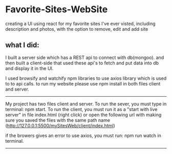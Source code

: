 # Favorite-Sites-WebSite
creating a UI using react for my favorite sites I've ever visted, including description and photos,
with the option to remove, edit and add site

## what I did:
I built a server side which has a REST api to connect with db(mongoo). and then built a client-side that used these api's to fetch and put data into db and display it in the UI.

I used browsify and watchify npm libraries to use axios library which is used to to api calls.
to run my website please use npm install in both files client and server.
___________________________________________________

My project has two files client and server.
To run the sever, you must type in terminal: npm start.
To run the client, you must run it as a "start with live server" in file index.html (right click) or open the following url with making sure you saved the files with the same path name (http://127.0.0.1:5500/mySitesWeb/client/index.html)

if the browers gives an error to use axios, you must run: npm run watch in terminal.
____________________________________________________

